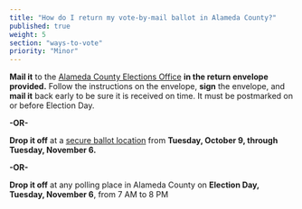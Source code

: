 ```yaml
---
title: "How do I return my vote-by-mail ballot in Alameda County?"
published: true
weight: 5
section: "ways-to-vote"
priority: "Minor"
---
```


**Mail it** to the [Alameda County Elections Office](#section-election-office-contact) **in the return envelope provided.** Follow the instructions on the envelope, **sign** the envelope, and **mail it** back early to be sure it is received on time. It must be postmarked on or before Election Day.  

**-OR-**  
	
**Drop it off** at a [secure ballot location](https://www.acgov.org/rov/maps/ballotdropbox_map.htm) from **Tuesday, October 9, through Tuesday, November 6.**  

**-OR-**  
	
**Drop it off** at any polling place in Alameda County on **Election Day, Tuesday, November 6**, from 7 AM to 8 PM  
